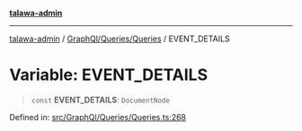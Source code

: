 [**talawa-admin**](../../../../README.md)

***

[talawa-admin](../../../../README.md) / [GraphQl/Queries/Queries](../README.md) / EVENT\_DETAILS

# Variable: EVENT\_DETAILS

> `const` **EVENT\_DETAILS**: `DocumentNode`

Defined in: [src/GraphQl/Queries/Queries.ts:268](https://github.com/gautam-divyanshu/talawa-admin/blob/cfee07d9592eee1569f258baf49181c393e48f1b/src/GraphQl/Queries/Queries.ts#L268)
